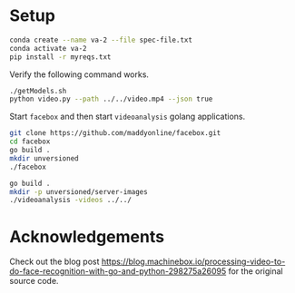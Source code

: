 # Setup
```sh
conda create --name va-2 --file spec-file.txt
conda activate va-2
pip install -r myreqs.txt
```

Verify the following command works.

```sh
./getModels.sh
python video.py --path ../../video.mp4 --json true
```

Start `facebox` and then start `videoanalysis` golang applications.

```sh
git clone https://github.com/maddyonline/facebox.git
cd facebox
go build .
mkdir unversioned
./facebox
```

```sh
go build .
mkdir -p unversioned/server-images
./videoanalysis -videos ../../
```


# Acknowledgements

Check out the blog post https://blog.machinebox.io/processing-video-to-do-face-recognition-with-go-and-python-298275a26095 for the original source code.



